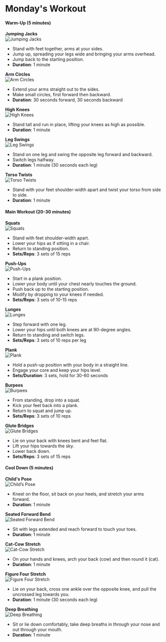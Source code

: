 # Monday's Workout

#### Warm-Up (5 minutes)

**Jumping Jacks**  
![Jumping Jacks](https://www.spotebi.com/wp-content/uploads/2014/10/jumping-jacks-exercise-illustration.jpg)  
- Stand with feet together, arms at your sides.
- Jump up, spreading your legs wide and bringing your arms overhead.
- Jump back to the starting position.
- **Duration**: 1 minute

**Arm Circles**  
![Arm Circles](https://as2.ftcdn.net/v2/jpg/03/52/53/59/500_F_352535950_xuNsipUQOE4QyQuKyOIAVggVODNhU07I.jpg)  
- Extend your arms straight out to the sides.
- Make small circles, first forward then backward.
- **Duration**: 30 seconds forward, 30 seconds backward

**High Knees**  
![High Knees](https://thumbs.dreamstime.com/b/high-knees-exercise-tabata-vector-illustration-high-knees-exercise-tabata-woman-doing-fitness-pointer-arrow-showing-right-127875845.jpg)  
- Stand tall and run in place, lifting your knees as high as possible.
- **Duration**: 1 minute

**Leg Swings**  
![Leg Swings](https://exer-pedia.com/wp-content/uploads/2022/01/LegSwings.png)  
- Stand on one leg and swing the opposite leg forward and backward.
- Switch legs halfway.
- **Duration**: 1 minute (30 seconds each leg)

**Torso Twists**  
![Torso Twists](https://www.shutterstock.com/shutterstock/photos/1767487370/display_1500/stock-vector-young-woman-doing-exercise-standing-torso-twist-vector-series-1767487370.jpg)  
- Stand with your feet shoulder-width apart and twist your torso from side to side.
- **Duration**: 1 minute

#### Main Workout (20-30 minutes)

**Squats**  
![Squats](https://enarahealth.com/wp-content/uploads/2022/03/PngItem_2810409-e1647565708516.png)  
- Stand with feet shoulder-width apart.
- Lower your hips as if sitting in a chair.
- Return to standing position.
- **Sets/Reps**: 3 sets of 15 reps

**Push-Ups**  
![Push-Ups](https://static.strengthlevel.com/images/exercises/push-ups/push-ups-800.jpg)  
- Start in a plank position.
- Lower your body until your chest nearly touches the ground.
- Push back up to the starting position.
- Modify by dropping to your knees if needed.
- **Sets/Reps**: 3 sets of 10-15 reps

**Lunges**  
![Lunges](https://www.verywellfit.com/thmb/3Fr0PXhbiYn2-p86VQ0X3GGKx_o=/1500x0/filters:no_upscale():max_bytes(150000):strip_icc()/Lunges_annotated-a1293f16ceab4b8d8716e44bbfa58315.jpg)  
- Step forward with one leg.
- Lower your hips until both knees are at 90-degree angles.
- Return to standing and switch legs.
- **Sets/Reps**: 3 sets of 10 reps per leg

**Plank**  
![Plank](https://cdn.mos.cms.futurecdn.net/4Apr7TazEvfNyAN4WR8w2U-1200-80.jpg)  
- Hold a push-up position with your body in a straight line.
- Engage your core and keep your hips level.
- **Sets/Duration**: 3 sets, hold for 30-60 seconds

**Burpees**  
![Burpees](https://i0.wp.com/www.muscleandfitness.com/wp-content/uploads/2017/04/burpee-1109.jpg?w=1300&h=731&crop=1&quality=86&strip=all)  
- From standing, drop into a squat.
- Kick your feet back into a plank.
- Return to squat and jump up.
- **Sets/Reps**: 3 sets of 10 reps

**Glute Bridges**  
![Glute Bridges](https://bellabeat.com/wp-content/uploads/elementor/thumbs/glute-bridge-bellabeat-coach-q5xmvns8ev34umphnbojq63rhde92y6xfv0neupq7k.jpg)  
- Lie on your back with knees bent and feet flat.
- Lift your hips towards the sky.
- Lower back down.
- **Sets/Reps**: 3 sets of 15 reps

#### Cool Down (5 minutes)

**Child's Pose**  
![Child’s Pose](https://images.ctfassets.net/hjcv6wdwxsdz/2dsguYO1UTnJPHszmCgPzs/549cbb3c0a9c79c92f15cf8a484070dc/Woman-on-yoga-mat-doing-childs-pose.png)  
- Kneel on the floor, sit back on your heels, and stretch your arms forward.
- **Duration**: 1 minute

**Seated Forward Bend**  
![Seated Forward Bend](https://www.ekhartyoga.com/media/images/articles/content/Paschimottanasana-Seated-Forward-bend-Ekhart-Yoga.jpg)  
- Sit with legs extended and reach forward to touch your toes.
- **Duration**: 1 minute

**Cat-Cow Stretch**  
![Cat-Cow Stretch](https://www.theramotion.com/wp-content/uploads/2018/12/Cow-Pose-Bitilasana.jpg)  
- On your hands and knees, arch your back (cow) and then round it (cat).
- **Duration**: 1 minute

**Figure Four Stretch**  
![Figure Four Stretch](https://bod-blog-assets.prod.cd.beachbodyondemand.com/bod-blog/wp-content/uploads/2022/05/19140627/figure-4-stretch-600-demo.jpg)  
- Lie on your back, cross one ankle over the opposite knee, and pull the uncrossed leg towards you.
- **Duration**: 1 minute (30 seconds each leg)

**Deep Breathing**  
![Deep Breathing](https://www.bhf.org.uk/-/media/images/information-support/heart-matters/2023/december/wellbeing/deep-breathing-620x400.png?rev=4506ebd34dab4476b56c225b6ff3ad60)  
- Sit or lie down comfortably, take deep breaths in through your nose and out through your mouth.
- **Duration**: 1 minute
